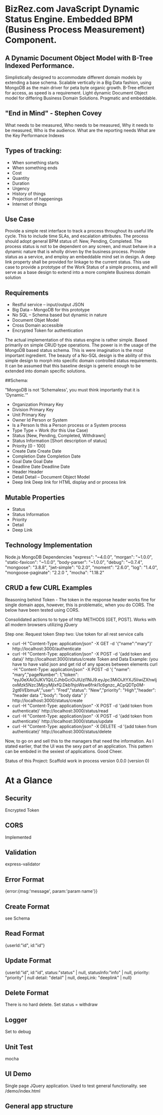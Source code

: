 # BizRez.com  JavaScript Dynamic Status Engine. Embedded BPM (Business Process Measurement) Component.

## A Dynamic Document Object Model with B-Tree Indexed Performance.
Simplistically designed to accommodate different domain models by extending a base schema.
Scalable vertically in a Big Data fashion, using MongoDB as the main driver for peta byte
organic growth. B-Tree efficient for access, as speed is a requirement. Light dynamic Document
Object model for differing Business Domain Solutions. Pragmatic and embeddable.


## "End in Mind" - Stephen Covey
What needs to be measured,
Who needs to be measured,
Why it needs to be measured,
Who is the audience.
What are the reporting needs
What are the Key Performance Indexes


## Types of tracking:

- When something starts
- When something ends
- Cost
- Quantity
- Duration
- Urgency
- History of things
- Projection of happenings
- Internet of things


## Use Case

Provide a simple rest interface to track a process throughout its useful life cycle.
This to include time SLAs, and escalation attributes. The process should adopt general
BPM status of: New, Pending, Completed. The process status is not to be dependent on any screen,
and must behave in a dynamic nature that is wholly driven by the business process. Provide
status as a service, and employ an embeddable mind set in design.
A deep link property shall be provided for linkage to the current status.
This use case to provide a prototype of the Work Status of a simple process,
and will serve as a base design to extend into a more complete Business domain solution

## Requirements

- Restful service – input/output JSON
- Big Data – MongoDB for this prototype
- No SQL – Schema based but dynamic in nature
- Document Objet Model
- Cross Domain accessible
- Encrypted Token for authentication

The actual implementation of this status engine is rather simple. Based primarily on simple CRUD type operations.  The power is in the usage of the MongoDB based status schema. This is were imagination is the most important ingredient.  The beauty of a No-SQL design is the ability of this simple design to morph into specific domain controlled status requirements. It can be assumed that this baseline design is generic enough to be extended into domain specific solutions.


##Schema:

"MongoDB is not 'Schemaless', you must think importantly that it is 'Dynamic.'"

- Organization 			Primary Key
- Division			    Primary Key
- Unit			        Primary Key
- Owner Id			    Person or System
- Is a Person			Is this a Person process or a System process
- Type				    Type = Work (for this Use Case)
- Status				[New, Pending, Completed, Withdrawn]
- Status Information	[Short description of status]
- Priority			    [0 - 100]
- Create Date			Create Date
- Completion Date		Completion Date
- Goal Date			    Goal Date
- Deadline Date			Deadline Date
- Header			    Header
- Detail				Detail – Document Object Model
- Deep link			    Deep link for HTML display and or process link

## Mutable Properties
- Status
- Status Information
- Priority
- Detail
- Deep Link


## Technology Implementation

Node.js
MongoDB
		Dependencies
     "express": "~4.0.0",
      “morgan": "~1.0.0",
      "static-favicon": "~1.0.0",
      "body-parser": "~1.0.0",
      "debug": "~0.7.4",
      "mongoose": "3.8.8",
       "jwt-simple": "0.2.0",
       "moment": "2.6.0",
       "log": "1.4.0",
       "mongoose-paginate": "2.2.0 ",
       "mocha": "1.18.2"


## CRUD a few CURL Examples


Reasoning behind Token - The token in the response header works fine for single domain apps,
however, this is problematic, when you do CORS. The below have been tested using CORS.

Consolidated actions to to type of http METHODS [GET, POST]. Works with all modern browsers utilizing jQuery

Step one: Request token
Step two: Use token for all rest service calls

- curl -H "Content-Type: application/json" -X GET -d '{"name":"mary"}' http://localhost:3000/authenticate
- curl -H "Content-Type: application/json" -X POST -d '{add token and data}' http://localhost:3000/status/create
  Token and Data Example: (you have to have valid json and get rid of any spaces between elements
  curl -H "Content-Type: application/json" -X POST -d '{ "name": "mary","pageNumber": 1,"token": "eyJ0eXAiOiJKV1QiLCJhbGciOiJIUzI1NiJ9.eyJpc3MiOiJtYXJ5IiwiZXhwIjoxMzk5Nzc3MjcyMjIxfQ.Dkb1hjoWsw6fnkI1c6gnzc_ACpQDTp0M-2gt6VEbmuA","user": "Fred","status": "New","priority": "High","header": "header data ","body": "body data" }' http://localhost:3000/status/create
- curl -H "Content-Type: application/json" -X POST -d '{add token from authenticate}' http://localhost:3000/status/read
- curl -H "Content-Type: application/json" -X POST -d '{add token from authenticate}' http://localhost:3000/status/update
- curl -H "Content-Type: application/json" -X DELETE -d '{add token from authenticate}' http://localhost:3000/status/delete


Now, to go on and sell this to the managers that need the information. As I stated earlier, that the UI was
the sexy part of an application. This pattern can be embded in the sexiest of applications. Good Cheer.

Status of this Project: Scaffold work in process version 0.0.0 (version 0)

# At a Glance

## Security

 Encrypted Token

## CORS

Implemented

## Validation

express-validator

## Error Format

{error:{msg:'message', param:'param name'}}

## Create Format
see Schema

## Read Format
{userId:"id", id:"id"}

## Update Format

{userId:"id", id:"id", status:"status" | null, statusInfo:"info" | null, priority: "priority" | null
detail: "detail" | null, deepLink: "deeplink" | null}

## Delete Format
There is no hard delete. Set status = withdraw


## Logger

Set to debug

## Unit Test

mocha

## UI Demo

Single page JQuery application. Used to test general functionality. see /demo/index.html

## General app structure











